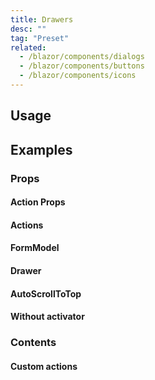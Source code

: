 ```yaml
---
title: Drawers
desc: ""
tag: "Preset"
related:
  - /blazor/components/dialogs
  - /blazor/components/buttons
  - /blazor/components/icons
---
```


## Usage

<drawers-usage></drawers-usage>

## Examples

### Props

#### Action Props

<masa-example file="Examples.components.drawers.ActionProps"></masa-example>

#### Actions

<masa-example file="Examples.components.drawers.Actions"></masa-example>

#### FormModel

<masa-example file="Examples.components.drawers.FormModel"></masa-example>

#### Drawer

<masa-example file="Examples.components.drawers.Left"></masa-example>

#### AutoScrollToTop

<masa-example file="Examples.components.drawers.ScrollToTopOnHide"></masa-example>

#### Without activator

<masa-example file="Examples.components.drawers.WithoutActivator"></masa-example>

### Contents

#### Custom actions

<masa-example file="Examples.components.drawers.CustomActions"></masa-example>
